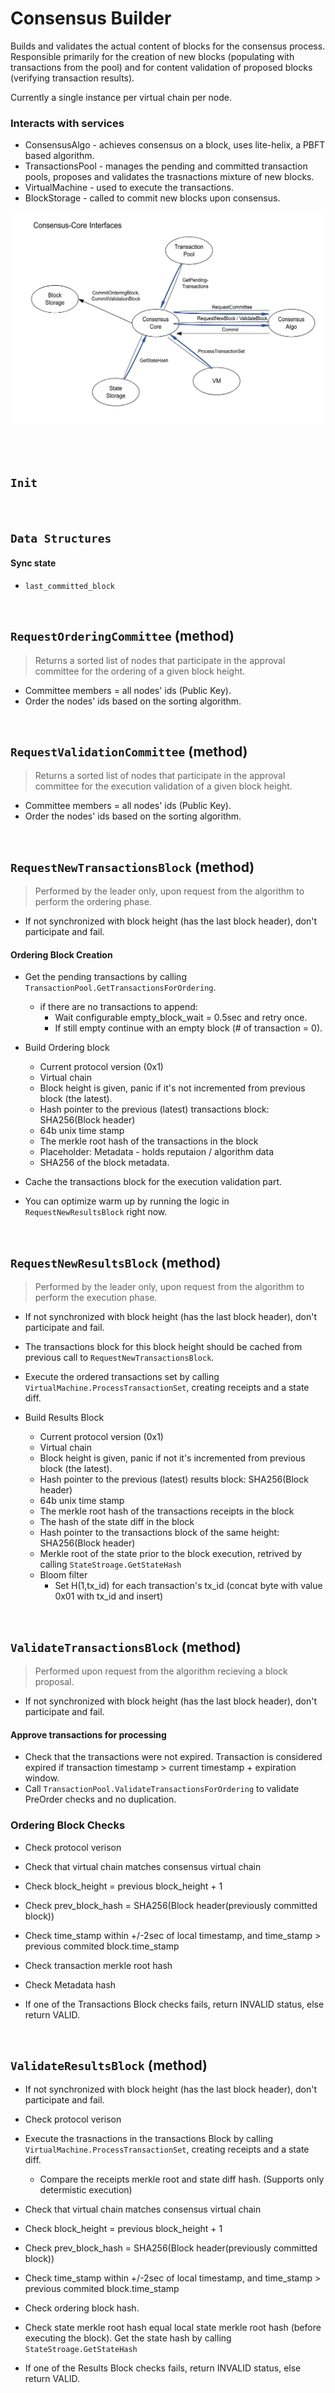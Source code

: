 # Consensus Builder

Builds and validates the actual content of blocks for the consensus process. Responsible primarily for the creation of new blocks (populating with transactions from the pool) and for content validation of proposed blocks (verifying transaction results).

Currently a single instance per virtual chain per node.

### Interacts with services

* ConsensusAlgo - achieves consensus on a block, uses lite-helix, a PBFT based algorithm.
* TransactionsPool - manages the pending and committed transaction pools, proposes and validates the trasnactions mixture of new blocks.
* VirtualMachine - used to execute the transactions.
* BlockStorage - called to commit new blocks upon consensus.

![alt text][consensus_core_interfaces] <br/><br/>

[consensus_core_interfaces]: consensus_core_interfaces.png "Consensus - Core Interfaces"

&nbsp;
## `Init` <!-- oded will finish -->

&nbsp;
## `Data Structures` <!-- tal can finish -->

#### Sync state
* `last_committed_block`

&nbsp;
## `RequestOrderingCommittee` (method) <!-- tal can finish -->

> Returns a sorted list of nodes that participate in the approval committee for the ordering of a given block height.

* Committee members = all nodes' ids (Public Key).
* Order the nodes' ids based on the sorting algorithm.

&nbsp;
## `RequestValidationCommittee` (method) <!-- tal can finish -->

> Returns a sorted list of nodes that participate in the approval committee for the execution validation of a given block height.

* Committee members = all nodes' ids (Public Key).
* Order the nodes' ids based on the sorting algorithm.


&nbsp;
## `RequestNewTransactionsBlock` (method) <!-- tal can finish -->

> Performed by the leader only, upon request from the algorithm to perform the ordering phase.

* If not synchronized with block height (has the last block header), don't participate and fail.

#### Ordering Block Creation
* Get the pending transactions by calling `TransactionPool.GetTransactionsForOrdering`.
  * if there are no transactions to append:
    * Wait configurable empty_block_wait = 0.5sec and retry once.
    * If still empty continue with an empty block (# of transaction = 0).
* Build Ordering block
  * Current protocol version (0x1)
  * Virtual chain
  * Block height is given, panic if it's not incremented from previous block (the latest).
  * Hash pointer to the previous (latest) transactions block: SHA256(Block header)
  * 64b unix time stamp
  * The merkle root hash of the transactions in the block
  * Placeholder: Metadata - holds reputaion / algorithm data
  * SHA256 of the block metadata.

* Cache the transactions block for the execution validation part.
* You can optimize warm up by running the logic in `RequestNewResultsBlock` right now.

&nbsp;
## `RequestNewResultsBlock` (method) <!-- tal can finish -->

> Performed by the leader only, upon request from the algorithm to perform the execution phase.

* If not synchronized with block height (has the last block header), don't participate and fail.

* The transactions block for this block height should be cached from previous call to `RequestNewTransactionsBlock`.
* Execute the ordered transactions set by calling `VirtualMachine.ProcessTransactionSet`, creating receipts and a state diff.
* Build Results Block
  * Current protocol version (0x1)
  * Virtual chain
  * Block height is given, panic if not it's incremented from previous block (the latest).
  * Hash pointer to the previous (latest) results block: SHA256(Block header)
  * 64b unix time stamp
  * The merkle root hash of the transactions receipts in the block
  * The hash of the state diff in the block
  * Hash pointer to the transactions block of the same height: SHA256(Block header)
  * Merkle root of the state prior to the block execution, retrived by calling `StateStroage.GetStateHash`
  * Bloom filter
    * Set H(1,tx_id) for each transaction's tx_id (concat byte with value 0x01 with tx_id and insert)

&nbsp;
## `ValidateTransactionsBlock` (method) <!-- tal can finish -->

> Performed upon request from the algorithm recieving a block proposal.

* If not synchronized with block height (has the last block header), don't participate and fail.

#### Approve transactions for processing
* Check that the transactions were not expired. Transaction is considered expired if transaction timestamp > current timestamp + expiration window.
* Call `TransactionPool.ValidateTransactionsForOrdering` to validate PreOrder checks and no duplication.

### Ordering Block Checks
* Check protocol verison
* Check that virtual chain matches consensus virtual chain
* Check block_height = previous block_height + 1
* Check prev_block_hash = SHA256(Block header(previously committed block))
* Check time_stamp within +/-2sec of local timestamp, and time_stamp > previous commited block.time_stamp
* Check transaction merkle root hash
* Check Metadata hash

* If one of the Transactions Block checks fails, return INVALID status, else return VALID.

&nbsp;
## `ValidateResultsBlock` (method) <!-- tal can finish -->

* If not synchronized with block height (has the last block header), don't participate and fail.

* Check protocol verison
* Execute the trasnactions in the transactions Block by calling `VirtualMachine.ProcessTransactionSet`, creating receipts and a state diff.
  * Compare the receipts merkle root and state diff hash. (Supports only determistic execution)
* Check that virtual chain matches consensus virtual chain
* Check block_height = previous block_height + 1
* Check prev_block_hash = SHA256(Block header(previously committed block))
* Check time_stamp within +/-2sec of local timestamp, and time_stamp > previous commited block.time_stamp
* Check ordering block hash.
* Check state merkle root hash equal local state merkle root hash (before executing the block). Get the state hash by calling `StateStroage.GetStateHash`

* If one of the Results Block checks fails, return INVALID status, else return VALID.
